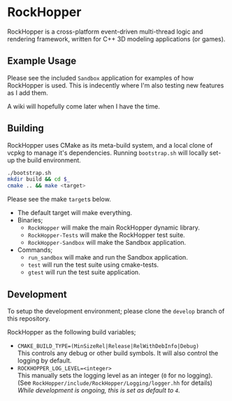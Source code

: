# RockHopper
RockHopper is a cross-platform event-driven multi-thread logic and rendering framework, written for C++ 3D modeling applications (or games).

## Example Usage
Please see the included `Sandbox` application for examples of how RockHopper is used. This is indecently where I'm also testing new features as I add them.

A wiki will hopefully come later when I have the time.

## Building
RockHopper uses CMake as its meta-build system, and a local clone of vcpkg to manage it's dependencies. Running `bootstrap.sh` will locally set-up the build environment.
```bash
./bootstrap.sh
mkdir build && cd $_
cmake .. && make <target>
```
Please see the make `target`s below.
* The default target will make everything.
* Binaries;
    * `RockHopper` will make the main RockHopper dynamic library.
    * `RockHopper-Tests` will make the RockHopper test suite.
    * `RockHopper-Sandbox` will make the Sandbox application.
* Commands;
    * `run_sandbox` will make and run the Sandbox application.
    * `test` will run the test suite using cmake-tests.
    * `gtest` will run the test suite application.

## Development
To setup the development environment; please clone the `develop` branch of this repository.

RockHopper as the following build variables;

* `CMAKE_BUILD_TYPE=(MinSizeRel|Release|RelWithDebInfo|Debug)`
<br> This controls any debug or other build symbols. It will also control the logging by default.
* `ROCKHOPPER_LOG_LEVEL=<integer>`
<br> This manually sets the logging level as an integer (`0` for no logging). (See `RockHopper/include/RockHopper/Logging/logger.hh` for details)
<br> <i>While development is ongoing, this is set as default to `4`.</i>
